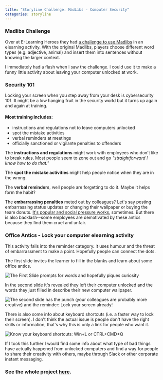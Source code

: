 ```yaml
---
title: "Storyline Challenge: MadLibs - Computer Security"
categories: storyline
---
```


### Madlibs Challenge
Over at E-Learning Heroes they had [a challenge to use Madlibs](https://community.articulate.com/articles/using-mad-libs-to-create-elearning-word-games?page=1) in an elearning activity. With the original Madlibs, players choose different word types (e.g. adjective, animal) and insert them into sentences without knowing the larger context.

I immediately had a flash when I saw the challenge. I could use it to make a funny little activity about leaving your computer unlocked at work. 

### Security 101
Locking your screen when you step away from your desk is cybersecurity 101. It might be a low hanging fruit in the security world but it turns up again and again at training.

#### Most training includes:
- instructions and regulations not to leave computers unlocked
- spot the mistake activities
- verbal reminders at meetings
- officially sanctioned or vigilante penalties to offenders

The **instructions and regulations** might work with employees who don't like to break rules. Most people seem to zone out and go *"straightforward I know how to do that."*

The **spot the mistake activities** might help people notice when they are in the wrong.

The **verbal reminders**, well people are forgetting to do it. Maybe it helps form the habit?

The **embarrassing penalties** meted out by colleagues? Let's say posting embarrassing status updates or changing their wallpaper or buying the team donuts. [It's popular and social pressure works](https://www.troyhunt.com/40-inappropriate-actions-to-take/), sometimes. But there is also backlash--some employees are demotivated by these antics because they find them cruel and unfair.

### Office Antics - Lock your computer elearning activity
This activity falls into the reminder category. It uses humour and the threat of embarrassment to make a point. Hopefully people can connect the dots.

The first slide invites the learner to fill in the blanks and learn about some office antics.

![The First Slide prompts for words and hopefully piques curiosity](\blog\assets\images\lockscreen1.png)


In the second slide it's revealed they left their computer unlocked and the words they just filled in describe their new computer wallpaper.

![The second slide has the punch (your colleagues are probably more creative) and the reminder: Lock your screen already!](/blog/assets/images/lockscreen2.png.)

There is also some info about keyboard shortcuts (i.e. a faster way to lock their screen). I don't think the actual issue is people don't have the right skills or information, that's why this is only a link for people who want it.

![Know your keyboard shortcuts: Win+L or CTRL+CMD+Q](/blog/assets/images/lockscreen_shortcuts.png)

If I took this further I would find some info about what type of bad things have actually happened from unlocked computers and find a way for people to share their creativity with others, maybe through Slack or other corporate instant messaging.

### See the whole project [here](http://peterkirby.ca/learn/lock/story_html5.html).

